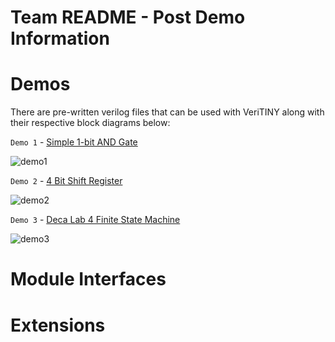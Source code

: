 # Team README - Post Demo Information 


# Demos 
There are pre-written verilog files that can be used with VeriTINY along with their respective block diagrams below:

`Demo 1` - [Simple 1-bit AND Gate](https://github.com/ImperialCollegeLondon/hlp2020-verilog2/blob/team-README/team/demo-files/and_gate.v)

![demo1](https://github.com/ImperialCollegeLondon/hlp2020-verilog2/blob/team-README/team/readme-screenshots/andgate.png)

`Demo 2` - [4 Bit Shift Register](https://github.com/ImperialCollegeLondon/hlp2020-verilog2/blob/team-README/team/demo-files/shift_reg_next_state.v)

![demo2](https://github.com/ImperialCollegeLondon/hlp2020-verilog2/blob/team-README/team/readme-screenshots/shiftregister.png)

`Demo 3` - [Deca Lab 4 Finite State Machine](https://github.com/ImperialCollegeLondon/hlp2020-verilog2/blob/team-README/team/demo-files/deca4-fsm.v)

![demo3](https://github.com/ImperialCollegeLondon/hlp2020-verilog2/blob/team-README/team/readme-screenshots/deca4fsm.png)

# Module Interfaces 

# Extensions


